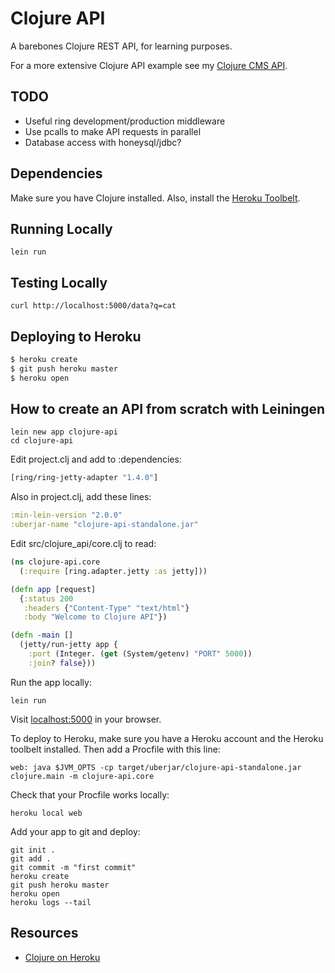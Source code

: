 # Clojure API

A barebones Clojure REST API, for learning purposes.

For a more extensive Clojure API example see my [Clojure CMS API](https://github.com/peter/clojure-cms-api).

## TODO

* Useful ring development/production middleware
* Use pcalls to make API requests in parallel
* Database access with honeysql/jdbc?

## Dependencies

Make sure you have Clojure installed.  Also, install the [Heroku Toolbelt](https://toolbelt.heroku.com/).

## Running Locally

```
lein run
```

## Testing Locally

```
curl http://localhost:5000/data?q=cat
```

## Deploying to Heroku

```sh
$ heroku create
$ git push heroku master
$ heroku open
```

## How to create an API from scratch with Leiningen

```
lein new app clojure-api
cd clojure-api
```

Edit project.clj and add to :dependencies:

```clojure
[ring/ring-jetty-adapter "1.4.0"]
```

Also in project.clj, add these lines:

```clojure
:min-lein-version "2.0.0"
:uberjar-name "clojure-api-standalone.jar"
```

Edit src/clojure_api/core.clj to read:

```clojure
(ns clojure-api.core
  (:require [ring.adapter.jetty :as jetty]))

(defn app [request]
  {:status 200
   :headers {"Content-Type" "text/html"}
   :body "Welcome to Clojure API"})

(defn -main []
  (jetty/run-jetty app {
    :port (Integer. (get (System/getenv) "PORT" 5000))
    :join? false}))
```

Run the app locally:

```
lein run
```

Visit [localhost:5000](http://localhost:5000) in your browser.

To deploy to Heroku, make sure you have a Heroku account and the Heroku toolbelt installed. Then add a Procfile with this line:

```
web: java $JVM_OPTS -cp target/uberjar/clojure-api-standalone.jar clojure.main -m clojure-api.core
```

Check that your Procfile works locally:

```
heroku local web
```

Add your app to git and deploy:

```
git init .
git add .
git commit -m "first commit"
heroku create
git push heroku master
heroku open
heroku logs --tail
```

## Resources

* [Clojure on Heroku](https://devcenter.heroku.com/categories/clojure)

